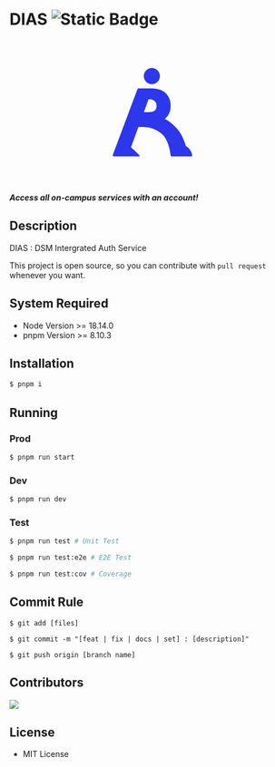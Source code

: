 # DIAS ![Static Badge](https://img.shields.io/badge/version-0.6.3-white?style=flat-square&label=version&labelColor=424ca6&color=000000)

<p style="text-align: center;">

<svg width="256" height="256" viewBox="0 0 256 256" fill="none" xmlns="http://www.w3.org/2000/svg">
<path fill-rule="evenodd" clip-rule="evenodd" d="M126.923 78.7077C134.774 78.7077 141.138 72.2813 141.138 64.3538C141.138 56.4264 134.774 50 126.923 50C119.073 50 112.709 56.4264 112.709 64.3538C112.709 72.2813 119.073 78.7077 126.923 78.7077ZM103.435 85.8848C102.601 85.8848 101.854 86.4025 101.562 87.1837L58.1287 203.229C57.6394 204.536 58.6059 205.93 60.0018 205.93H76.1836C76.8614 205.976 77.5772 206 78.3332 206H105.461C105.892 206 106.118 205.503 105.826 205.186C103.818 203.004 97.885 196.737 90.0582 190.119L103.158 154.276C114.067 153.178 133.653 153.975 148.245 170.045C157.011 181.847 159.334 198.5 159.883 204.049C159.988 205.108 160.872 205.93 161.935 205.93H172.39C172.996 205.976 173.638 206 174.32 206H196.975C197.527 206 197.973 205.551 197.945 205C197.58 197.726 193.25 191.394 186.877 187.751C184.171 178.632 179.835 167.755 173.121 159.28C165.4 149.534 156.438 143.331 149.861 139.697C152.223 137.842 154.2 135.632 155.79 133.067C158.622 128.526 160.038 123.08 160.038 116.73C160.038 110.422 158.643 104.955 155.853 100.33C153.104 95.6619 149.21 92.0875 144.171 89.6064C139.174 87.1253 133.302 85.8848 126.556 85.8848H103.435ZM112.776 127.958H121.121C124.244 127.958 126.826 127.58 128.867 126.823C130.908 126.024 132.469 124.804 133.552 123.164C134.676 121.482 135.239 119.337 135.239 116.73C135.239 114.081 134.676 111.915 133.552 110.233C132.469 108.509 130.887 107.226 128.805 106.385C126.722 105.544 124.161 105.124 121.121 105.124L112.776 127.958Z" fill="#2D37EB"/>
</svg>


***Access all on-campus services with an account!***

</p>

## Description

DIAS : DSM Intergrated Auth Service

This project is open source, so you can contribute with `pull request` whenever you want.

## System Required

- Node Version >= 18.14.0
- pnpm Version >= 8.10.3

## Installation

```bash
$ pnpm i
```

## Running

### Prod
```bash
$ pnpm run start
```

### Dev

```bash
$ pnpm run dev
```

### Test

```bash
$ pnpm run test # Unit Test

$ pnpm run test:e2e # E2E Test

$ pnpm run test:cov # Coverage
```

## Commit Rule

```
$ git add [files]

$ git commit -m "[feat | fix | docs | set] : [description]"

$ git push origin [branch name]
```

## Contributors

<a href="https://github.com/Log-road/dauth/graphs/contributors"><img src="https://opencollective.com/log-road/contributors.svg?width=720"></a>

## License

- MIT License
